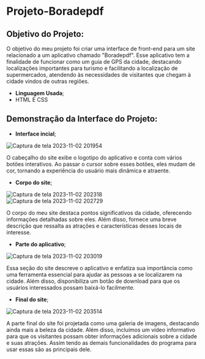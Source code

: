 # Projeto-Boradepdf

## Objetivo do Projeto:

O objetivo do meu projeto foi criar uma interface de front-end para um site relacionado a um aplicativo chamado "Boradepdf". Esse aplicativo tem a finalidade de funcionar como um guia de GPS da cidade, destacando localizações importantes para turismo e facilitando a localização de supermercados, atendendo às necessidades de visitantes que chegam à cidade vindos de outras regiões.

* **Linguagem Usada**;
* HTML E CSS

## Demonstração da Interface do Projeto:

 * **Interface incial**;

![Captura de tela 2023-11-02 201954](https://github.com/thyagofab/Projeto-Boradpdf/assets/143232809/c2e7991b-41ce-4b3d-ac5f-d9cd3beeffef)

O cabeçalho do site exibe o logotipo do aplicativo e conta com vários botões interativos. Ao passar o cursor sobre esses botões, eles mudam de cor, tornando a experiência do usuário mais dinâmica e atraente.

* **Corpo do site**;

![Captura de tela 2023-11-02 202318](https://github.com/thyagofab/Projeto-Boradpdf/assets/143232809/ebef455a-9fcb-4cf7-ba30-5fa7ff16b26c)
![Captura de tela 2023-11-02 202729](https://github.com/thyagofab/Projeto-Boradpdf/assets/143232809/d511e577-a51c-4a51-a16a-e96fb046e1fa)

O corpo do meu site destaca pontos significativos da cidade, oferecendo informações detalhadas sobre eles. Além disso, fornece uma breve descrição que ressalta as atrações e características desses locais de interesse.

* **Parte do aplicativo**;

![Captura de tela 2023-11-02 203019](https://github.com/thyagofab/Projeto-Boradpdf/assets/143232809/63356e50-2c05-4cc6-b5bb-46d9f7a9dc7a)

Essa seção do site descreve o aplicativo e enfatiza sua importância como uma ferramenta essencial para ajudar as pessoas a se localizarem na cidade. Além disso, disponibiliza um botão de download para que os usuários interessados possam baixá-lo facilmente.

* **Final do site**;

![Captura de tela 2023-11-02 203514](https://github.com/thyagofab/Projeto-Boradpdf/assets/143232809/f6f0970e-872d-4bb9-8471-24f3a6e9746f)

A parte final do site foi projetada como uma galeria de imagens, destacando ainda mais a beleza da cidade. Além disso, incluímos um vídeo informativo para que os visitantes possam obter informações adicionais sobre a cidade e suas atrações.
Assim tendo as demais funcionalidades do programa para usar essas são as principais dele.
